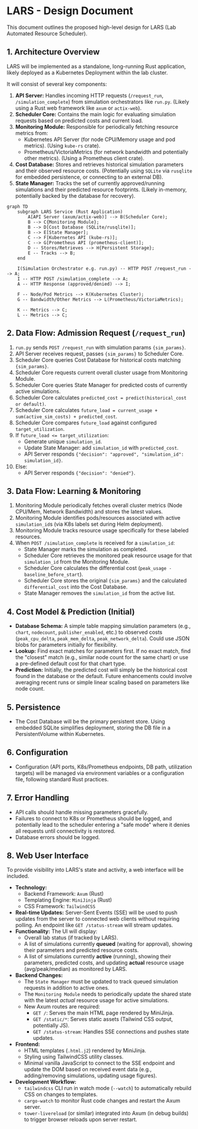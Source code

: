 # LARS - Design Document

This document outlines the proposed high-level design for LARS (Lab Automated Resource Scheduler).

## 1. Architecture Overview

LARS will be implemented as a standalone, long-running Rust application, likely deployed as a Kubernetes Deployment within the lab cluster.

It will consist of several key components:

1.  **API Server:** Handles incoming HTTP requests (`/request_run`, `/simulation_complete`) from simulation orchestrators like `run.py`. (Likely using a Rust web framework like `axum` or `actix-web`).
2.  **Scheduler Core:** Contains the main logic for evaluating simulation requests based on predicted costs and current load.
3.  **Monitoring Module:** Responsible for periodically fetching resource metrics from:
    *   Kubernetes API Server (for node CPU/Memory usage and pod metrics). (Using `kube-rs` crate).
    *   Prometheus/VictoriaMetrics (for network bandwidth and potentially other metrics). (Using a Prometheus client crate).
4.  **Cost Database:** Stores and retrieves historical simulation parameters and their observed resource costs. (Potentially using `SQLite` via `rusqlite` for embedded persistence, or connecting to an external DB).
5.  **State Manager:** Tracks the set of currently approved/running simulations and their predicted resource footprints. (Likely in-memory, potentially backed by the database for recovery).

```mermaid
graph TD
    subgraph LARS Service (Rust Application)
        A[API Server (axum/actix-web)] --> B(Scheduler Core);
        B --> C{Monitoring Module};
        B --> D[Cost Database (SQLite/rusqlite)];
        B --> E[State Manager];
        C --> F[Kubernetes API (kube-rs)];
        C --> G[Prometheus API (prometheus-client)];
        D -- Stores/Retrieves --> H{Persistent Storage};
        E -- Tracks --> B;
    end

    I(Simulation Orchestrator e.g. run.py) -- HTTP POST /request_run --> A;
    I -- HTTP POST /simulation_complete --> A;
    A -- HTTP Response (approved/denied) --> I;

    F -- Node/Pod Metrics --> K(Kubernetes Cluster);
    G -- Bandwidth/Other Metrics --> L(Prometheus/VictoriaMetrics);

    K -- Metrics --> C;
    L -- Metrics --> C;

```

## 2. Data Flow: Admission Request (`/request_run`)

1.  `run.py` sends `POST /request_run` with simulation params `{sim_params}`.
2.  API Server receives request, passes `{sim_params}` to Scheduler Core.
3.  Scheduler Core queries Cost Database for historical costs matching `{sim_params}`.
4.  Scheduler Core requests current overall cluster usage from Monitoring Module.
5.  Scheduler Core queries State Manager for predicted costs of currently active simulations.
6.  Scheduler Core calculates `predicted_cost = predict(historical_cost or default)`.
7.  Scheduler Core calculates `future_load = current_usage + sum(active_sim_costs) + predicted_cost`.
8.  Scheduler Core compares `future_load` against configured `target_utilization`.
9.  If `future_load <= target_utilization`:
    *   Generate unique `simulation_id`.
    *   Update State Manager: add `simulation_id` with `predicted_cost`.
    *   API Server responds `{"decision": "approved", "simulation_id": simulation_id}`.
10. Else:
    *   API Server responds `{"decision": "denied"}`.

## 3. Data Flow: Learning & Monitoring

1.  Monitoring Module periodically fetches overall cluster metrics (Node CPU/Mem, Network Bandwidth) and stores the latest values.
2.  Monitoring Module identifies pods/resources associated with active `simulation_id`s (via K8s labels set during Helm deployment).
3.  Monitoring Module tracks resource usage specifically for these labeled resources.
4.  When `POST /simulation_complete` is received for a `simulation_id`:
    *   State Manager marks the simulation as completed.
    *   Scheduler Core retrieves the monitored peak resource usage for that `simulation_id` from the Monitoring Module.
    *   Scheduler Core calculates the differential cost (`peak_usage - baseline_before_start`).
    *   Scheduler Core stores the original `{sim_params}` and the calculated `differential_cost` into the Cost Database.
    *   State Manager removes the `simulation_id` from the active list.

## 4. Cost Model & Prediction (Initial)

*   **Database Schema:** A simple table mapping simulation parameters (e.g., `chart`, `nodecount`, `publisher_enabled`, etc.) to observed costs (`peak_cpu_delta`, `peak_mem_delta`, `peak_network_delta`). Could use JSON blobs for parameters initially for flexibility.
*   **Lookup:** Find exact matches for parameters first. If no exact match, find the "closest" match (e.g., similar node count for the same chart) or use a pre-defined default cost for that chart type.
*   **Prediction:** Initially, the predicted cost will simply be the historical cost found in the database or the default. Future enhancements could involve averaging recent runs or simple linear scaling based on parameters like node count.

## 5. Persistence

*   The Cost Database will be the primary persistent store. Using embedded SQLite simplifies deployment, storing the DB file in a PersistentVolume within Kubernetes.

## 6. Configuration

*   Configuration (API ports, K8s/Prometheus endpoints, DB path, utilization targets) will be managed via environment variables or a configuration file, following standard Rust practices.

## 7. Error Handling

*   API calls should handle missing parameters gracefully.
*   Failures to connect to K8s or Prometheus should be logged, and potentially lead to the scheduler entering a "safe mode" where it denies all requests until connectivity is restored.
*   Database errors should be logged.

## 8. Web User Interface

To provide visibility into LARS's state and activity, a web interface will be included.

*   **Technology:**
    *   Backend Framework: `Axum` (Rust)
    *   Templating Engine: `MiniJinja` (Rust)
    *   CSS Framework: `TailwindCSS`
*   **Real-time Updates:** Server-Sent Events (SSE) will be used to push updates from the server to connected web clients without requiring polling. An endpoint like `GET /status-stream` will stream updates.
*   **Functionality:** The UI will display:
    *   Overall lab status (if tracked by LARS).
    *   A list of simulations currently **queued** (waiting for approval), showing their parameters and predicted resource costs.
    *   A list of simulations currently **active** (running), showing their parameters, predicted costs, and updating **actual** resource usage (avg/peak/median) as monitored by LARS.
*   **Backend Changes:**
    *   The `State Manager` must be updated to track queued simulation requests in addition to active ones.
    *   The `Monitoring Module` needs to periodically update the shared state with the latest *actual* resource usage for active simulations.
    *   New Axum routes are required:
        *   `GET /`: Serves the main HTML page rendered by MiniJinja.
        *   `GET /static/*`: Serves static assets (Tailwind CSS output, potentially JS).
        *   `GET /status-stream`: Handles SSE connections and pushes state updates.
*   **Frontend:**
    *   HTML templates (`.html.j2`) rendered by MiniJinja.
    *   Styling using TailwindCSS utility classes.
    *   Minimal vanilla JavaScript to connect to the SSE endpoint and update the DOM based on received event data (e.g., adding/removing simulations, updating usage figures).
*   **Development Workflow:**
    *   `tailwindcss` CLI run in watch mode (`--watch`) to automatically rebuild CSS on changes to templates.
    *   `cargo-watch` to monitor Rust code changes and restart the Axum server.
    *   `tower-livereload` (or similar) integrated into Axum (in debug builds) to trigger browser reloads upon server restart.